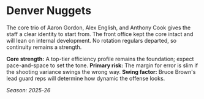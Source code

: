 # Denver Nuggets

The core trio of Aaron Gordon, Alex English, and Anthony Cook gives the staff a clear identity to start from.
The front office kept the core intact and will lean on internal development.
No rotation regulars departed, so continuity remains a strength.

**Core strength:** A top-tier efficiency profile remains the foundation; expect pace-and-space to set the tone.
**Primary risk:** The margin for error is slim if the shooting variance swings the wrong way.
**Swing factor:** Bruce Brown's lead guard reps will determine how dynamic the offense looks.

_Season: 2025-26_
